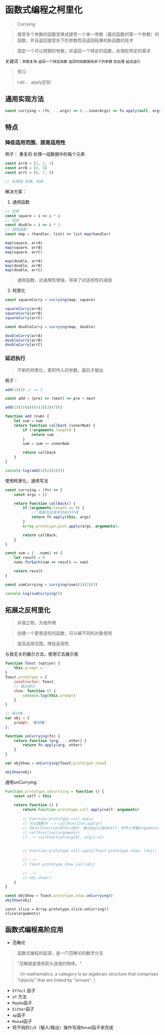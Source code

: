# 函数式编程之柯里化 #

> Currying

> 接受多个参数的函数变换成接受一个单一参数（最初函数的第一个参数）的函数，并且返回接受余下的参数而且返回结果的新函数的技术

> 固定一个可以预期的参数，并返回一个特定的函数，处理批特定的需求



关键词：`参数复用` `返回一个特定函数` `返回的函数接收余下的参数` `批处理` `延迟运行`



> 预习
>
> call 、 apply区别



## 通用实现方法 ##

```javascript
const currying = (fn, ...args) => (...innerArgs) => fn.apply(null, args.concat(innerArgs))
```



## 特点 ##



### 降低适用范围、提高适用性 ###



例子： 重复的 处理一组数据中的每个元素

```javascript
const arrA = [1, 2, 3]
const arrB = [4, 5]
const arrC = [6, 7, 8]

// 处理成 自乘，加倍
```



解决方案：

1. 通用函数

```javascript
// 自乘
const square = i => i * i
// 加倍
const double = i => i * 2
// 通用函数
const map = (handler, list) => list.map(handler)

map(square, arrA)
map(square, arrB)
map(square, arrC)

map(double, arrA)
map(double, arrB)
map(double, arrC)
```

> 通用函数，对通用性增强，带来了对适用性的减弱



2. 柯里化

```javascript
const squareCurry = currying(map, square)

squareCurry(arrA)
squareCurry(arrB)
squareCurry(arrC)

const doubleCurry = currying(map, double)

doubleCurry(arrA)
doubleCurry(arrB)
doubleCurry(arrC)
```



### 延迟执行 ###



> 不断的柯里化，累积传入的参数，最后才输出



例子：

```javascript
add(1)(2) // => 3

const add = (pre) => (next) => pre + next
```



```javascript
add(1)(5)(8)(6)(3)(3)(7)()

function add (num) {
    let sum = num
    return function callback (innerNum) {
        if (!arguments.length) {
            return sum
        }
        sum = sum += innerNum

        return callback
    }
}

console.log(add(1)(2)(3)())
```



使用柯里化，通用写法

```javascript
const currying = (fn) => {
    const args = []

    return function callBack() {
        if (arguments.length == 0) {
            // 需要在这里考虑执行环境
            return fn.apply(this, args)
        }
        Array.prototype.push.apply(args, arguments);

        return callBack;
    }
}

const sum = (...nums) => {
    let result = 0
    nums.forEach(num => result += num)

    return result
}

const sumCurrying = currying(sum)(1)(2)(3)

console.log(sumCurrying())
```





## 拓展之反柯里化 ##

> 非我之物，为我所用

> 创建一个更普适性的函数，可以被不同的对象使用

> 提高适用范围，降低适用性



与我无关的展示方法，使用它去展示我

```javascript
function Toast (option) {
    this.prompt = ''
}
Toast.prototype = {
    constructor: Toast,
    // 输出提示
    show: function () {
        console.log(this.prompt)
    }
}

// 新对象
var obj = {
    prompt: '新对象'
};
```

```javascript
function unCurrying(fn) {
    return function (arg, ...other) {
        return fn.apply(arg, other)
    }
}

var objShow = unCurrying(Toast.prototype.show)

objShow(obj)
```



通用unCurrying

```javascript
Function.prototype.unCurrying = function () {
    const self = this
    
    return function () {
		return Function.prototype.call.apply(self, arguments)
        
        // Function.prototype.call.apply
        // 可以理解为 --> callFunction.apply()
        // 将callFunction的this指针，通过apply指向self，并传入参数arguments
        // callFunction(arguments)
        // --> callFunction(arg[0], arg[1-n])
        
        
        // Function.prototype.call.apply(Toast.prototype.show, [obj])

        // -->
        // Toast.prototype.show.call(obj)

        // -->
        // obj.show()
    }
}
```

```javascript
const objShow = Toast.prototype.show.unCurrying()
objShow(obj)
```



```
const slice = Array.prototype.slice.unCurring()
slice(arguments)
```





## 函数式编程高阶应用 ###

- 范畴论

> 函数式编程的起源，是一门范畴论的数学分支

> "范畴就是使用箭头连接的物体。"
>
> （In mathematics, a category is an algebraic structure that comprises "objects" that are linked by "arrows". ）

- `Effect` 函子
- `of` 方法
- `Maybe`函子
- `Either`函子
- `ap`函子
- `Monad`函子
- 将不纯的`I/O`（输入/输出）操作写成`Monad`函子来完成